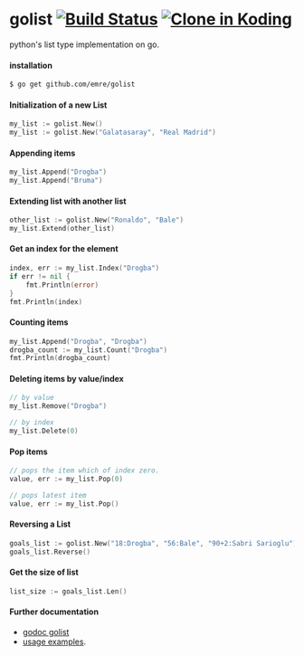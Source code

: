 golist [![Build Status](https://travis-ci.org/emre/golist.png)](https://travis-ci.org/emre/golist) [![Clone in Koding](http://kbutton.org/clone.png?v99)](http://kbutton.org/emre/golist)
======

python's list type implementation on go.

#### installation
```bash
$ go get github.com/emre/golist
```

#### Initialization of a new List 
```go
my_list := golist.New()
my_list := golist.New("Galatasaray", "Real Madrid")
```

#### Appending items
```go
my_list.Append("Drogba")
my_list.Append("Bruma")
```


#### Extending list with another list
```go
other_list := golist.New("Ronaldo", "Bale")
my_list.Extend(other_list)
```

#### Get an index for the element
```go
index, err := my_list.Index("Drogba")
if err != nil {
	fmt.Println(error)
}
fmt.Println(index)
```
#### Counting items
```go
my_list.Append("Drogba", "Drogba")
drogba_count := my_list.Count("Drogba")
fmt.Println(drogba_count)
```

#### Deleting items by value/index
```go
// by value
my_list.Remove("Drogba")

// by index
my_list.Delete(0)
```

#### Pop items

```go
// pops the item which of index zero.
value, err := my_list.Pop(0)

// pops latest item
value, err := my_list.Pop()
```

#### Reversing a List
```go
goals_list := golist.New("18:Drogba", "56:Bale", "90+2:Sabri Sarioglu")
goals_list.Reverse()
```

#### Get the size of list
```go
list_size := goals_list.Len()
```

#### Further documentation
- <a href="http://godoc.org/github.com/emre/golist">godoc golist</a>
- <a href="https://github.com/emre/golist/blob/master/list_test.go">usage examples</a>.

